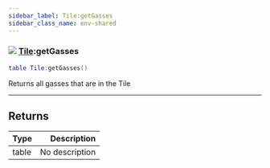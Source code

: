 ```yaml
---
sidebar_label: Tile:getGasses
sidebar_class_name: env-shared
---
```


### ![](/img/wiki/shared.png) [Tile](../tile/README.md):getGasses

```lua
table Tile:getGasses()
```

Returns all gasses that are in the Tile<br/>

-----------------
## Returns

| Type   | Description |
| ------ | ----------: |
| table | No description |
